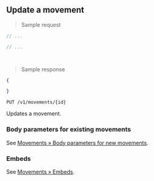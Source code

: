 ## Update a movement

> Sample request

```java
// ...
```

```c
// ...
```

```csharp

```

```php

```

> Sample response

```json
{

}
```

`PUT /v1/movements/{id}`

Updates a movement.

### Body parameters for existing movements

See [Movements &raquo; Body parameters for new movements](#body-parameters-for-new-movements).

### Embeds

See [Movements &raquo; Embeds](#embeds-for-movements).
